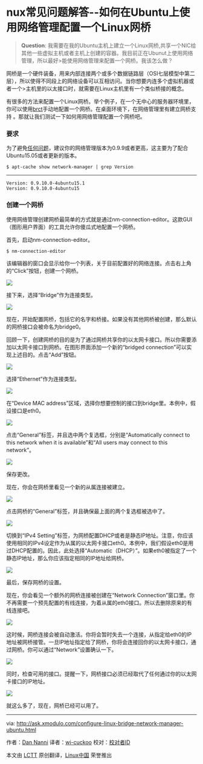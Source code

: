 nux常见问题解答--如何在Ubuntu上使用网络管理配置一个Linux网桥
===============================================================================
> **Question**: 我需要在我的Ubuntu主机上建立一个Linux网桥,共享一个NIC给其他一些虚拟主机或者主机上创建的容器。我目前正在Ubunut上使用网络管理，所以最好>能使用网络管理来配置一个网桥。我该怎么做？


网桥是一个硬件装备，用来内部连接两个或多个数据链路层（OSI七层模型中第二层），所以使得不同段上的网络设备可以互相访问。当你想要内连多个虚拟机器或者一个>主机里的以太接口时，就需要在Linux主机里有一个类似桥接的概念。

有很多的方法来配置一个Linux网桥。举个例子，在一个无中心的服务器环境里，你可以使用[brct][1]手动地配置一个网桥。在桌面环境下，在网络管理里有建立网桥支持
。那就让我们测试一下如何用网络管理配置一个网桥吧。

### 要求 ### 

为了避免[任何问题][2]，建议你的网络管理版本为0.9.9或者更高，这主要为了配合Ubuntu15.05或者更新的版本。

    $ apt-cache show network-manager | grep Version

----------

    Version: 0.9.10.0-4ubuntu15.1
	Version: 0.9.10.0-4ubuntu15

### 创建一个网桥 ###

使用网络管理创建网桥最简单的方式就是通过nm-connection-editor。这款GUI（图形用户界面）的工具允许你傻瓜式地配置一个网桥。

首先，启动nm-connection-editor。

	$ nm-connection-editor

该编辑器的窗口会显示给你一个列表，关于目前配置好的网络连接。点击右上角的“Click”按钮，创建一个网桥。

![](https://farm9.staticflickr.com/8781/17139502730_c3ca920f7f.jpg)

接下来，选择“Bridge”作为连接类型。

![](https://farm9.staticflickr.com/8873/17301102406_4f75133391_z.jpg)

现在，开始配置网桥，包括它的名字和桥接。如果没有其他网桥被创建，那么默认的网桥接口会被命名为bridge0。

回顾一下，创建网桥的目的是为了通过网桥共享你的以太网卡接口。所以你需要添加以太网卡接口到网桥。在图形界面添加一个新的“bridged connection”可以实现上述目的。点击“Add”按钮。

![](https://farm9.staticflickr.com/8876/17327069755_52f1d81f37_z.jpg)

选择“Ethernet”作为连接类型。

![](https://farm9.staticflickr.com/8832/17326664591_632a9001da_z.jpg)

在“Device MAC address”区域，选择你想要控制的接口到bridge里。本例中，假设接口是eth0。

![](https://farm9.staticflickr.com/8842/17140820559_07a661f30c_z.jpg)

点击“General”标签，并且选中两个复选框，分别是“Automatically connect to this network when it is available”和“All users may connect to this network”。

![](https://farm8.staticflickr.com/7776/17325199982_801290e172_z.jpg)

保存更改。

现在，你会在网桥里看见一个新的从属连接被建立。

![](https://farm8.staticflickr.com/7674/17119624667_6966b1147e_z.jpg)

点击网桥的“General”标签，并且确保最上面的两个复选框被选中了。

![](https://farm8.staticflickr.com/7715/17301102276_4266a1e41d_z.jpg)

切换到“IPv4 Setting”标签，为网桥配置DHCP或者是静态IP地址。注意，你应该使用相同的IPv4设定作为从属的以太网卡接口eth0。本例中，我们假设eth0是用过DHCP配置的。因此，此处选择“Automatic（DHCP）”。如果eth0被指定了一个静态IP地址，那么你应该指定相同的IP地址给网桥。

![](https://farm8.staticflickr.com/7737/17140820469_99955cf916_z.jpg)

最后，保存网桥的设置。

现在，你会看见一个额外的网桥连接被创建在“Network Connection”窗口里。你不再需要一个预先配置的有线连接，为着从属的eth0接口。所以去删除原来的有线连接吧。

![](https://farm9.staticflickr.com/8700/17140820439_272a6d5c4e.jpg)

这时候，网桥连接会被自动激活。你将会暂时失去一个连接，从指定给eth0的IP地址被网桥接管。一旦IP地址指定给了网桥，你将会连接回你的以太网卡接口，通过网桥。你可以通过“Network”设置确认一下。

![](https://farm8.staticflickr.com/7742/17325199902_9ceb67ddc1_c.jpg)

同时，检查可用的接口。提醒一下，网桥接口必须已经取代了任何通过你的以太网卡接口的IP地址。

![](https://farm8.staticflickr.com/7717/17327069605_6143f1bd6a_b.jpg)

就这么多了，现在，网桥已经可以用了。

--------------------------------------------------------------------------------

via: http://ask.xmodulo.com/configure-linux-bridge-network-manager-ubuntu.html

作者：[Dan Nanni][a]
译者：[wi-cuckoo](https://github.com/wi-cuckoo)
校对：[校对者ID](https://github.com/校对者ID)

本文由 [LCTT](https://github.com/LCTT/TranslateProject) 原创翻译，[Linux中国](https://linux.cn/) 荣誉推出

[a]:http://ask.xmodulo.com/author/nanni
[1]:http://xmodulo.com/how-to-configure-linux-bridge-interface.html
[2]:https://bugs.launchpad.net/ubuntu/+source/network-manager/+bug/1273201
